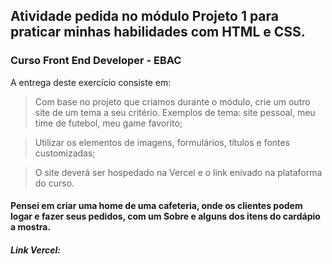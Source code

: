 ## Atividade pedida no módulo Projeto 1 para praticar minhas habilidades com HTML e CSS. 
### Curso Front End Developer - EBAC 

A entrega deste exercício consiste em:

> Com base no projeto que criamos durante o módulo, crie um outro site de um tema a seu critério. Exemplos de tema: site pessoal, meu time de futebol, meu game favorito;

> Utilizar os elementos de imagens, formulários, títulos e fontes customizadas;

> O site deverá ser hospedado na Vercel e o link enivado na plataforma do curso.

#### Pensei em criar uma home de uma cafeteria, onde os clientes podem logar e fazer seus pedidos, com um Sobre e alguns dos itens do cardápio a mostra.  

##### Link Vercel: 
